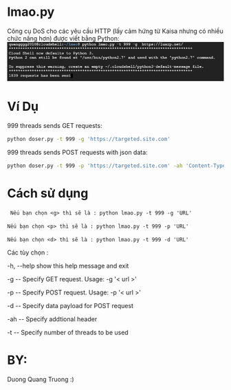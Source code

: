 # lmao.py
Công cụ DoS cho các yêu cầu HTTP (lấy cảm hứng từ Kaisa nhưng có nhiều chức năng hơn) được viết bằng Python:
![](lmao.png)

# Ví Dụ
999 threads sends GET requests:

```bash
python doser.py -t 999 -g 'https://targeted.site.com'
```

999 threads sends POST requests with json data:

```bash
python doser.py -t 999 -p 'https://targeted.site.com' -ah 'Content-Type: application/json' -d '{"json": "payload"}'
```

# Cách sử dụng
``` Nếu bạn chọn <g> thì sẽ là : python lmao.py -t 999 -g 'URL'```

```Nếu bạn chọn <p> thì sẽ là : python lmao.py -t 999 -p 'URL'```

```Nếu bạn chọn <d> thì sẽ là : python lmao.py -t 999 -d 'URL' ```


Các tùy chọn :

  -h, --help  show this help message and exit
  
  -g       -- Specify GET request. Usage: -g '< url >'
  
  -p      --  Specify POST request. Usage: -p '< url >'
  
  -d      --  Specify data payload for POST request
  
  -ah     -- Specify addtional header
  
  -t      --  Specify number of threads to be used

# BY:
Duong Quang Truong :)

